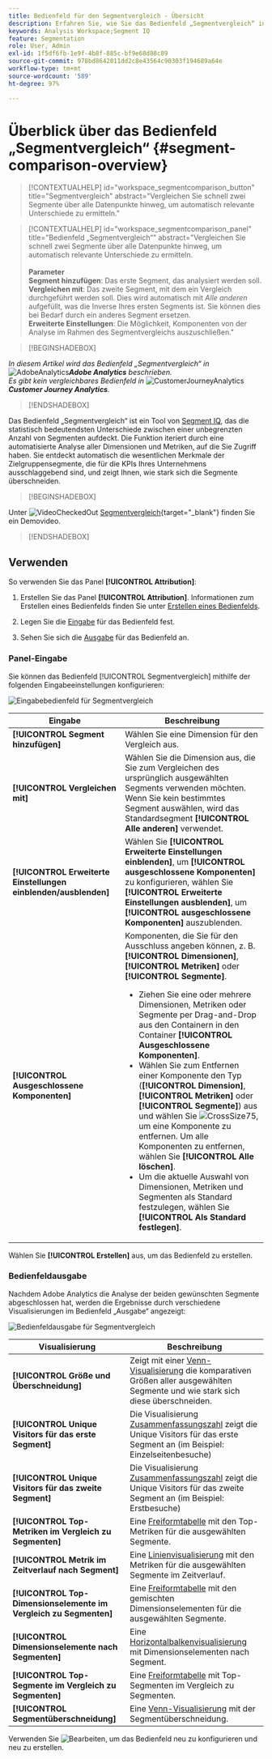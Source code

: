 ```yaml
---
title: Bedienfeld für den Segmentvergleich - Übersicht
description: Erfahren Sie, wie Sie das Bedienfeld „Segmentvergleich“ in Analysis Workspace verwenden.
keywords: Analysis Workspace;Segment IQ
feature: Segmentation
role: User, Admin
exl-id: 1f5df6fb-1e9f-4b8f-885c-bf9e68d88c89
source-git-commit: 978bd8642011dd2c8e43564c90303f194689a64e
workflow-type: tm+mt
source-wordcount: '589'
ht-degree: 97%

---
```


# Überblick über das Bedienfeld „Segmentvergleich“ {#segment-comparison-overview}

<!-- markdownlint-disable MD034 -->

>[!CONTEXTUALHELP]
>id="workspace_segmentcomparison_button"
>title="Segmentvergleich"
>abstract="Vergleichen Sie schnell zwei Segmente über alle Datenpunkte hinweg, um automatisch relevante Unterschiede zu ermitteln."

<!-- markdownlint-enable MD034 -->

<!-- markdownlint-disable MD034 -->

>[!CONTEXTUALHELP]
>id="workspace_segmentcomparison_panel"
>title="Bedienfeld „Segmentvergleich“"
>abstract="Vergleichen Sie schnell zwei Segmente über alle Datenpunkte hinweg, um automatisch relevante Unterschiede zu ermitteln.<br/><br/>**Parameter &#x200B;**<br/>**Segment hinzufügen**: Das erste Segment, das analysiert werden soll.<br/>**Vergleichen mit**: Das zweite Segment, mit dem ein Vergleich durchgeführt werden soll. Dies wird automatisch mit *Alle anderen* aufgefüllt, was die Inverse Ihres ersten Segments ist. Sie können dies bei Bedarf durch ein anderes Segment ersetzen.<br/>**Erweiterte Einstellungen**: Die Möglichkeit, Komponenten von der Analyse im Rahmen des Segmentvergleichs auszuschließen."
<!-- markdownlint-enable MD034 -->

>[!BEGINSHADEBOX]

_In diesem Artikel wird das Bedienfeld „Segmentvergleich“ in_ ![AdobeAnalytics](/help/assets/icons/AdobeAnalytics.svg) _&#x200B;**Adobe Analytics** beschrieben._<br/>_Es gibt kein vergleichbares Bedienfeld in_ ![CustomerJourneyAnalytics](/help/assets/icons/CustomerJourneyAnalytics.svg) _&#x200B;**Customer Journey Analytics**._

>[!ENDSHADEBOX]

Das Bedienfeld „Segmentvergleich“ ist ein Tool von [Segment IQ](../../segment-iq.md), das die statistisch bedeutendsten Unterschiede zwischen einer unbegrenzten Anzahl von Segmenten aufdeckt. Die Funktion iteriert durch eine automatisierte Analyse aller Dimensionen und Metriken, auf die Sie Zugriff haben. Sie entdeckt automatisch die wesentlichen Merkmale der Zielgruppensegmente, die für die KPIs Ihres Unternehmens ausschlaggebend sind, und zeigt Ihnen, wie stark sich die Segmente überschneiden.


>[!BEGINSHADEBOX]

Unter ![VideoCheckedOut](/help/assets/icons/VideoCheckedOut.svg) [Segmentvergleich](https://video.tv.adobe.com/v/37520?quality=12&learn=on&captions=ger){target="_blank"} finden Sie ein Demovideo.

>[!ENDSHADEBOX]



## Verwenden

So verwenden Sie das Panel **[!UICONTROL Attribution]**:

1. Erstellen Sie das Panel **[!UICONTROL Attribution]**. Informationen zum Erstellen eines Bedienfelds finden Sie unter [Erstellen eines Bedienfelds](../panels.md#create-a-panel).

1. Legen Sie die [Eingabe](#panel-input) für das Bedienfeld fest.

1. Sehen Sie sich die [Ausgabe](#panel-output) für das Bedienfeld an.



### Panel-Eingabe

Sie können das Bedienfeld [!UICONTROL Segmentvergleich] mithilfe der folgenden Eingabeeinstellungen konfigurieren:

![Eingabebedienfeld für Segmentvergleich](assets/segment-comparison-input.png)

| Eingabe | Beschreibung |
| --- | --- |
| **[!UICONTROL Segment hinzufügen]** | Wählen Sie eine Dimension für den Vergleich aus. |
| **[!UICONTROL Vergleichen mit]** | Wählen Sie die Dimension aus, die Sie zum Vergleichen des ursprünglich ausgewählten Segments verwenden möchten. Wenn Sie kein bestimmtes Segment auswählen, wird das Standardsegment **[!UICONTROL Alle anderen]** verwendet. |
| **[!UICONTROL Erweiterte Einstellungen einblenden/ausblenden]** | Wählen Sie **[!UICONTROL Erweiterte Einstellungen einblenden]**, um **[!UICONTROL ausgeschlossene Komponenten]** zu konfigurieren, wählen Sie **[!UICONTROL Erweiterte Einstellungen ausblenden]**, um **[!UICONTROL ausgeschlossene Komponenten]** auszublenden. |
| **[!UICONTROL Ausgeschlossene Komponenten]** | Komponenten, die Sie für den Ausschluss angeben können, z. B. **[!UICONTROL Dimensionen]**, **[!UICONTROL Metriken]** oder **[!UICONTROL Segmente]**.<br><ul><li>Ziehen Sie eine oder mehrere Dimensionen, Metriken oder Segmente per Drag-and-Drop aus den Containern in den Container **[!UICONTROL Ausgeschlossene Komponenten]**.</li><li>Wählen Sie zum Entfernen einer Komponente den Typ (**[!UICONTROL Dimension]**, **[!UICONTROL Metriken]** oder **[!UICONTROL Segmente]**) aus und wählen Sie ![CrossSize75](/help/assets/icons/CrossSize75.svg), um eine Komponente zu entfernen. Um alle Komponenten zu entfernen, wählen Sie **[!UICONTROL Alle löschen]**.</li><li>Um die aktuelle Auswahl von Dimensionen, Metriken und Segmenten als Standard festzulegen, wählen Sie **[!UICONTROL Als Standard festlegen]**.</li></ul> |

Wählen Sie **[!UICONTROL Erstellen]** aus, um das Bedienfeld zu erstellen.

### Bedienfeldausgabe

Nachdem Adobe Analytics die Analyse der beiden gewünschten Segmente abgeschlossen hat, werden die Ergebnisse durch verschiedene Visualisierungen im Bedienfeld „Ausgabe“ angezeigt:

![Bedienfeldausgabe für Segmentvergleich](assets/segment-comparison-output.png)

| Visualisierung | Beschreibung |
|---|---|
| **[!UICONTROL Größe und Überschneidung]** | Zeigt mit einer [Venn-Visualisierung](/help/analyze/analysis-workspace/visualizations/venn.md) die komparativen Größen aller ausgewählten Segmente und wie stark sich diese überschneiden.  |
| **[!UICONTROL Unique Visitors für das erste Segment]** | Die Visualisierung [Zusammenfassungszahl](/help/analyze/analysis-workspace/visualizations/summary-number-change.md) zeigt die Unique Visitors für das erste Segment an (im Beispiel: Einzelseitenbesuche) |
| **[!UICONTROL Unique Visitors für das zweite Segment]** | Die Visualisierung [Zusammenfassungszahl](/help/analyze/analysis-workspace/visualizations/summary-number-change.md) zeigt die Unique Visitors für das zweite Segment an (im Beispiel: Erstbesuche) |
| **[!UICONTROL Top-Metriken im Vergleich zu Segmenten]** | Eine [Freiformtabelle](/help/analyze/analysis-workspace/visualizations/freeform-table/freeform-table.md) mit den Top-Metriken für die ausgewählten Segmente. |
| **[!UICONTROL Metrik im Zeitverlauf nach Segment]** | Eine [Linienvisualisierung](/help/analyze/analysis-workspace/visualizations/line.md) mit den Metriken für die ausgewählten Segmente im Zeitverlauf. |
| **[!UICONTROL Top-Dimensionselemente im Vergleich zu Segmenten]** | Eine [Freiformtabelle](/help/analyze/analysis-workspace/visualizations/freeform-table/freeform-table.md) mit den gemischten Dimensionselementen für die ausgewählten Segmente. |
| **[!UICONTROL Dimensionselemente nach Segmenten]** | Eine [Horizontalbalkenvisualisierung](/help/analyze/analysis-workspace/visualizations/horizontal-bar.md) mit Dimensionselementen nach Segment. |
| **[!UICONTROL Top-Segmente im Vergleich zu Segmenten]** | Eine [Freiformtabelle](/help/analyze/analysis-workspace/visualizations/freeform-table/freeform-table.md) mit Top-Segmenten im Vergleich zu Segmenten. |
| **[!UICONTROL Segmentüberschneidung]** | Eine [Venn-Visualisierung](/help/analyze/analysis-workspace/visualizations/venn.md) mit der Segmentüberschneidung. |

Verwenden Sie ![Bearbeiten](/help/assets/icons/Edit.svg), um das Bedienfeld neu zu konfigurieren und neu zu erstellen.


<!--
#### Size and overlap

Illustrates the comparative sizes of each selected segment and how much they overlap with each other using a venn diagram. You can hover over the visual to see how many visitors were in each overlapping or non-overlapping section. You can also right click on the overlap to create a brand new segment for further analysis. If the two segments are mutually exclusive, no overlap is shown between the two circles (typically seen with segments using a hit container).

![Size and overlap](assets/size-overlap.png)

#### Population summaries

To the right of the Size and Overlap visualization, the total unique visitor count in each segment and overlap is shown.

![Population summaries](assets/population_summaries.png)

#### Top metrics

Displays the most statistically significant metrics between the two segments. Each row in this table represents a differentiating metric, ranked by how different it is between each segment. A difference score of 1 means it is statistically significant, while a difference score of 0 means there is no statistical significance.

This visualization is similar to freeform tables in Analysis Workspace. If deeper analysis on a specific metric is desired, hover over a line item and click 'Create visual'. A new table is created to analyze that specific metric. If a metric is irrelevant to your analysis, hover over the line item and click the 'X' to remove it.

>[!NOTE]
>
>Metrics added to this table after the segment comparison has finished do not receive a Difference Score.

![Top metrics](assets/top-metrics.png)

#### Metric over time by segment

To the right of the metrics table is a linked visualization. You can click a line item in the table on the left, and this visualization updates to show that metric trended over time.

![Top metrics line](assets/linked-viz.png)

#### Top dimensions

Shows the most statistically significant dimension items across all of your dimensions. Each row shows the percentage of each segment exhibiting this dimension item. For example, this table might reveal that 100% of visitors in 'Segment A' had the dimension item 'Browser Type: Google', whereas only 19.6% of 'Segment B' had this dimension item. A difference score of 1 means it is statistically significant, while a difference score of 0 means there is no statistical significance.

This visualization is similar to freeform tables in Analysis Workspace. If deeper analysis on a specific dimension item is desired, hover over a line item and click 'Create visual'. A new table is created to analyze that specific dimension item. If a dimension item is irrelevant to your analysis, hover over the line item and click the 'X' to remove it.

>[!NOTE]
>
>Dimension items added to this table after the segment comparison has finished do not receive a Difference Score.

![Top dimensions](assets/top-dimension-item1.png)

#### Dimension items by segment

To the right of the dimensions table is a linked bar chart visualization. It shows all displayed dimension items in a bar chart. Clicking a line item in the table on the left updates the visualization on the right.

![Top dimensions bar chart](assets/top-dimension-item.png)

#### Top segments

Shows which other segments (other than the two segments selected for comparison) have statistically significant overlap. For example, this table can show that a third segment, 'Repeat Visitors', overlaps highly with 'Segment A' but does not overlap with 'Segment B'. A difference score of 1 means it is statistically significant, while a difference score of 0 means there is no statistical significance.

This visualization is similar to freeform tables in Analysis Workspace. If deeper analysis on a specific segment is desired, hover over a line item and click 'Create visual'. A new table is created to analyze that specific segment. If a segment is irrelevant to your analysis, hover over the line item and click the 'X' to remove it.

>[!NOTE]
>
>Segments added to this table after the segment comparison has finished do not receive a Difference Score.

![Top segments](assets/top-segments.png)

#### Segment overlap

To the right of the segments table is a linked venn diagram visualization. It shows the most statistically significant segment applied to your compared segments. For example, 'Segment A' + 'Statistically significant segment' vs. 'Segment B' + 'Statistically significant segment'. Clicking a segment line item in the table on the left updates the venn diagram on the right.

![Top segments venn diagram](assets/segment-overlap.png)

-->
